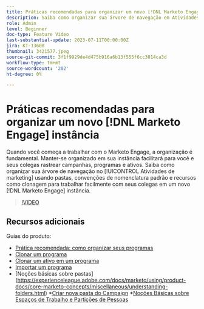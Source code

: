```yaml
---
title: Práticas recomendadas para organizar um novo [!DNL Marketo Engage] instância
description: Saiba como organizar sua árvore de navegação em Atividades de marketing usando pastas, convenções de nomenclatura padrão e recursos como clonagem para trabalhar facilmente com seus colegas de trabalho em uma nova instância do Marketo Engage.
role: Admin
level: Beginner
doc-type: Feature Video
last-substantial-update: 2023-07-11T00:00:00Z
jira: KT-13608
thumbnail: 3421577.jpeg
source-git-commit: 3f1f9929de4d475b916a6b13f555f6cc3014ca3d
workflow-type: tm+mt
source-wordcount: '202'
ht-degree: 0%

---
```



# Práticas recomendadas para organizar um novo [!DNL Marketo Engage] instância

Quando você começa a trabalhar com o Marketo Engage, a organização é fundamental. Manter-se organizado em sua instância facilitará para você e seus colegas rastrear campanhas, programas e ativos. Saiba como organizar sua árvore de navegação no [!UICONTROL Atividades de marketing] usando pastas, convenções de nomenclatura padrão e recursos como clonagem para trabalhar facilmente com seus colegas em um novo [!DNL Marketo Engage] instância. 

>[!VIDEO](https://video.tv.adobe.com/v/3421577/?learn=on)

## Recursos adicionais

Guias do produto:

* [Prática recomendada: como organizar seus programas](https://experienceleague.adobe.com/docs/marketo/using/product-docs/core-marketo-concepts/programs/working-with-programs/best-practice-how-to-organize-your-programs.html)
* [Clonar um programa](https://experienceleague.adobe.com/docs/marketo/using/product-docs/core-marketo-concepts/programs/working-with-programs/clone-a-program.html)
* [Clonar um ativo em um programa](https://experienceleague.adobe.com/docs/marketo/using/product-docs/core-marketo-concepts/programs/working-with-programs/clone-an-asset-in-a-program.html)
* [Importar um programa](https://experienceleague.adobe.com/docs/marketo/using/product-docs/core-marketo-concepts/programs/working-with-programs/import-a-program.html)
* [Noções básicas sobre pastas] (https://experienceleague.adobe.com/docs/marketo/using/product-docs/core-marketo-concepts/miscellaneous/understanding-folders.html) *[Criar nova pasta do Campaign](https://experienceleague.adobe.com/docs/marketo/using/product-docs/core-marketo-concepts/miscellaneous/create-new-campaign-folder.html)
*[Noções Básicas sobre Espaços de Trabalho e Partições de Pessoas](ttps://experienceleague.adobe.com/docs/marketo/using/product-docs/administration/workspaces-and-person-partitions/understanding-workspaces-and-person-partitions.html)
